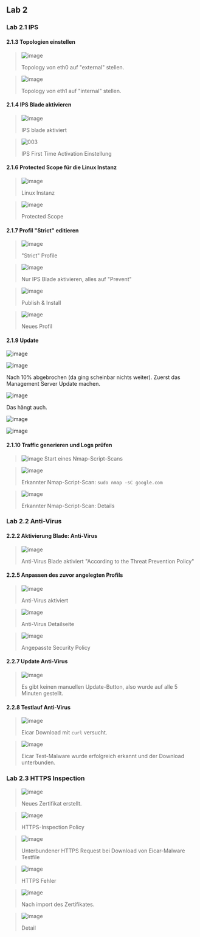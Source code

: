 ## Lab 2

### Lab 2.1 IPS

#### 2.1.3 Topologien einstellen

> ![image](https://user-images.githubusercontent.com/173962/118303243-83ff7700-b4e5-11eb-9738-a4945f31f45f.png)
>
> Topology von eth0 auf "external" stellen.

> ![image](https://user-images.githubusercontent.com/173962/118303483-cb860300-b4e5-11eb-968e-8d70cd016689.png)
>
> Topology von eth1 auf "internal" stellen.

#### 2.1.4 IPS Blade aktivieren

> ![image](https://user-images.githubusercontent.com/173962/118304190-a5ad2e00-b4e6-11eb-8787-24d5e11f7c53.png)
>
> IPS blade aktiviert

> ![003](https://user-images.githubusercontent.com/173962/116441883-29fa8280-a852-11eb-8233-b5ce5fd76ff8.PNG)
> 
> IPS First Time Activation Einstellung

#### 2.1.6 Protected Scope für die Linux Instanz

> ![image](https://user-images.githubusercontent.com/173962/116443098-87430380-a853-11eb-93a8-dd37cb9475ed.png)
> 
> Linux Instanz

> ![image](https://user-images.githubusercontent.com/173962/116443346-d8eb8e00-a853-11eb-9725-46d41451d307.png)
>
> Protected Scope

#### 2.1.7 Profil "Strict" editieren

> ![image](https://user-images.githubusercontent.com/173962/116444319-e6554800-a854-11eb-95ac-c66604399bbe.png)
> 
> "Strict" Profile

> ![image](https://user-images.githubusercontent.com/173962/118305074-ca55d580-b4e7-11eb-875e-30cb60485282.png)
> 
> Nur IPS Blade aktivieren, alles auf "Prevent"

> ![image](https://user-images.githubusercontent.com/173962/116444786-6380bd00-a855-11eb-9815-dac316e523fa.png)
> 
> Publish & Install

> ![image](https://user-images.githubusercontent.com/173962/116445471-35e84380-a856-11eb-910a-df0847e93d46.png)
> 
> Neues Profil

#### 2.1.9 Update

![image](https://user-images.githubusercontent.com/173962/116446047-dc344900-a856-11eb-9c49-0a6e22d7781e.png)

![image](https://user-images.githubusercontent.com/173962/116446180-fc640800-a856-11eb-9845-fa1426b3747c.png)

Nach 10% abgebrochen (da ging scheinbar nichts weiter). Zuerst das Management Server Update machen.

![image](https://user-images.githubusercontent.com/173962/116447220-076b6800-a858-11eb-94e6-e242ad288cb0.png)

Das hängt auch.

![image](https://user-images.githubusercontent.com/173962/116449247-426e9b00-a85a-11eb-8ec2-7650a48b98ac.png)

![image](https://user-images.githubusercontent.com/173962/116450678-dd1ba980-a85b-11eb-9fb1-561fd58be2e3.png)

#### 2.1.10 Traffic generieren und Logs prüfen

> ![image](https://user-images.githubusercontent.com/173962/118308457-3fc3a500-b4ec-11eb-80bd-f06c9ca7a006.png)
> Start eines Nmap-Script-Scans

> ![image](https://user-images.githubusercontent.com/173962/118308166-ee1b1a80-b4eb-11eb-8192-1467f8783fc0.png)
> 
> Erkannter Nmap-Script-Scan: `sudo nmap -sC google.com`

> ![image](https://user-images.githubusercontent.com/173962/118311190-db0a4980-b4ef-11eb-86c1-4c3fa5b7ef8f.png)
> 
> Erkannter Nmap-Script-Scan: Details

### Lab 2.2 Anti-Virus

#### 2.2.2 Aktivierung Blade: Anti-Virus

> ![image](https://user-images.githubusercontent.com/173962/118311585-65eb4400-b4f0-11eb-8f0f-52d26200dd10.png)
> 
> Anti-Virus Blade aktiviert "According to the Threat Prevention Policy"

#### 2.2.5 Anpassen des zuvor angelegten Profils

> ![image](https://user-images.githubusercontent.com/173962/118311906-d5613380-b4f0-11eb-8823-405ee8b68dc7.png)
> 
> Anti-Virus aktiviert

> ![image](https://user-images.githubusercontent.com/173962/118312058-122d2a80-b4f1-11eb-9d38-761d788cd410.png)
> 
> Anti-Virus Detailseite

> ![image](https://user-images.githubusercontent.com/173962/118312124-2ec96280-b4f1-11eb-8990-476603f7f2fa.png)
> 
> Angepasste Security Policy

#### 2.2.7 Update Anti-Virus

> ![image](https://user-images.githubusercontent.com/173962/118312766-24f42f00-b4f2-11eb-8a62-b0dcb59c385a.png)
>
> Es gibt keinen manuellen Update-Button, also wurde auf alle 5 Minuten gestellt.

#### 2.2.8 Testlauf Anti-Virus

> ![image](https://user-images.githubusercontent.com/173962/118315824-4bb46480-b4f6-11eb-92cd-304dbb35a0b9.png)
>
> Eicar Download mit `curl` versucht.

> ![image](https://user-images.githubusercontent.com/173962/118315702-245d9780-b4f6-11eb-9c9e-d208beb5895f.png)
>
> Eicar Test-Malware wurde erfolgreich erkannt und der Download unterbunden.

### Lab 2.3 HTTPS Inspection

> ![image](https://user-images.githubusercontent.com/173962/118316186-cc736080-b4f6-11eb-8bca-2c9fccb91318.png)
> 
> Neues Zertifikat erstellt.

> ![image](https://user-images.githubusercontent.com/173962/118316556-4277c780-b4f7-11eb-880a-e96af84e6c4e.png)
> 
> HTTPS-Inspection Policy

> ![image](https://user-images.githubusercontent.com/173962/118318567-dc407400-b4f9-11eb-83e3-dc3b031c78ec.png)
>
> Unterbundener HTTPS Request bei Download von Eicar-Malware Testfile

> ![image](https://user-images.githubusercontent.com/173962/118319452-178f7280-b4fb-11eb-99e9-2a3090c07ccb.png)
>
> HTTPS Fehler

>![image](https://user-images.githubusercontent.com/173962/118319750-7ead2700-b4fb-11eb-9ff3-48baf86561cd.png)
>
> Nach import des Zertifikates.

> ![image](https://user-images.githubusercontent.com/173962/118318684-03974100-b4fa-11eb-8f60-0e3ab7b2d69c.png)
>
> Detail 
